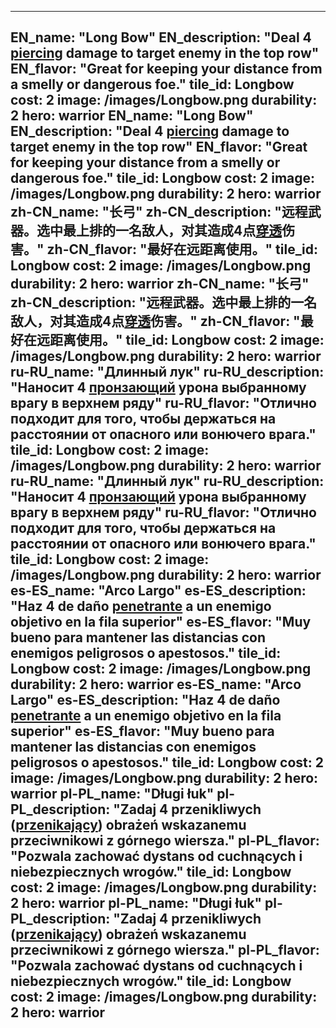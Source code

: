 ---

EN_name: "Long Bow"
EN_description: "Deal 4 <u>piercing</u> damage to target enemy in the top row"
EN_flavor: "Great for keeping your distance from a smelly or dangerous foe."
tile_id: Longbow
cost: 2
image: /images/Longbow.png
durability: 2
hero: warrior
EN_name: "Long Bow"
EN_description: "Deal 4 <u>piercing</u> damage to target enemy in the top row"
EN_flavor: "Great for keeping your distance from a smelly or dangerous foe."
tile_id: Longbow
cost: 2
image: /images/Longbow.png
durability: 2
hero: warrior
zh-CN_name: "长弓"
zh-CN_description: "远程武器。选中最上排的一名敌人，对其造成4点<u>穿透</u>伤害。"
zh-CN_flavor: "最好在远距离使用。"
tile_id: Longbow
cost: 2
image: /images/Longbow.png
durability: 2
hero: warrior
zh-CN_name: "长弓"
zh-CN_description: "远程武器。选中最上排的一名敌人，对其造成4点<u>穿透</u>伤害。"
zh-CN_flavor: "最好在远距离使用。"
tile_id: Longbow
cost: 2
image: /images/Longbow.png
durability: 2
hero: warrior
ru-RU_name: "Длинный лук"
ru-RU_description: "Наносит 4 <u>пронзающий</u> урона выбранному врагу в верхнем ряду"
ru-RU_flavor: "Отлично подходит для того, чтобы держаться на расстоянии от опасного или вонючего врага."
tile_id: Longbow
cost: 2
image: /images/Longbow.png
durability: 2
hero: warrior
ru-RU_name: "Длинный лук"
ru-RU_description: "Наносит 4 <u>пронзающий</u> урона выбранному врагу в верхнем ряду"
ru-RU_flavor: "Отлично подходит для того, чтобы держаться на расстоянии от опасного или вонючего врага."
tile_id: Longbow
cost: 2
image: /images/Longbow.png
durability: 2
hero: warrior
es-ES_name: "Arco Largo"
es-ES_description: "Haz 4 de daño <u>penetrante</u> a un enemigo objetivo en la fila superior"
es-ES_flavor: "Muy bueno para mantener las distancias con enemigos peligrosos o apestosos."
tile_id: Longbow
cost: 2
image: /images/Longbow.png
durability: 2
hero: warrior
es-ES_name: "Arco Largo"
es-ES_description: "Haz 4 de daño <u>penetrante</u> a un enemigo objetivo en la fila superior"
es-ES_flavor: "Muy bueno para mantener las distancias con enemigos peligrosos o apestosos."
tile_id: Longbow
cost: 2
image: /images/Longbow.png
durability: 2
hero: warrior
pl-PL_name: "Długi łuk"
pl-PL_description: "Zadaj 4 przenikliwych (<u>przenikający</u>) obrażeń wskazanemu przeciwnikowi z górnego wiersza."
pl-PL_flavor: "Pozwala zachować dystans od cuchnących i niebezpiecznych wrogów."
tile_id: Longbow
cost: 2
image: /images/Longbow.png
durability: 2
hero: warrior
pl-PL_name: "Długi łuk"
pl-PL_description: "Zadaj 4 przenikliwych (<u>przenikający</u>) obrażeń wskazanemu przeciwnikowi z górnego wiersza."
pl-PL_flavor: "Pozwala zachować dystans od cuchnących i niebezpiecznych wrogów."
tile_id: Longbow
cost: 2
image: /images/Longbow.png
durability: 2
hero: warrior
---